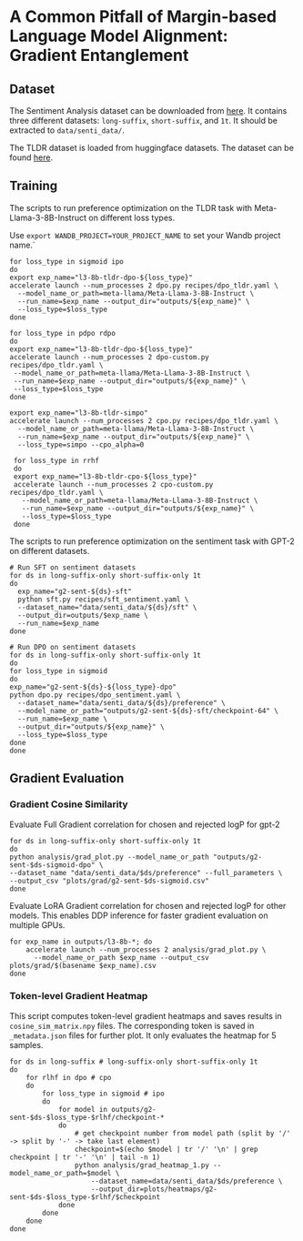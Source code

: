 # A Common Pitfall of Margin-based Language Model Alignment: Gradient Entanglement

## Dataset

The Sentiment Analysis dataset can be downloaded from [here](https://oregonstate.box.com/s/jugqojqhpifsev9usktq32elomijfgzf).
It contains three different datasets: `long-suffix`, `short-suffix`, and `1t`.
It should be extracted to `data/senti_data/`.

The TLDR dataset is loaded from huggingface datasets. The dataset can be found [here](https://huggingface.co/datasets/CarperAI/openai_summarize_comparisons).

## Training

The scripts to run preference optimization on the TLDR task with Meta-Llama-3-8B-Instruct on different loss types.

Use `export WANDB_PROJECT=YOUR_PROJECT_NAME` to set your Wandb project name.`

```shell
for loss_type in sigmoid ipo
do
export exp_name="l3-8b-tldr-dpo-${loss_type}"
accelerate launch --num_processes 2 dpo.py recipes/dpo_tldr.yaml \
  --model_name_or_path=meta-llama/Meta-Llama-3-8B-Instruct \
  --run_name=$exp_name --output_dir="outputs/${exp_name}" \
  --loss_type=$loss_type
done

for loss_type in pdpo rdpo
do
export exp_name="l3-8b-tldr-dpo-${loss_type}"
accelerate launch --num_processes 2 dpo-custom.py recipes/dpo_tldr.yaml \
 --model_name_or_path=meta-llama/Meta-Llama-3-8B-Instruct \
 --run_name=$exp_name --output_dir="outputs/${exp_name}" \
 --loss_type=$loss_type
done

export exp_name="l3-8b-tldr-simpo"
accelerate launch --num_processes 2 cpo.py recipes/dpo_tldr.yaml \
  --model_name_or_path=meta-llama/Meta-Llama-3-8B-Instruct \
  --run_name=$exp_name --output_dir="outputs/${exp_name}" \
  --loss_type=simpo --cpo_alpha=0

 for loss_type in rrhf
 do
 export exp_name="l3-8b-tldr-cpo-${loss_type}"
 accelerate launch --num_processes 2 cpo-custom.py recipes/dpo_tldr.yaml \
   --model_name_or_path=meta-llama/Meta-Llama-3-8B-Instruct \
   --run_name=$exp_name --output_dir="outputs/${exp_name}" \
   --loss_type=$loss_type
 done

```

The scripts to run preference optimization on the sentiment task with GPT-2 on different datasets.

```shell
# Run SFT on sentiment datasets
for ds in long-suffix-only short-suffix-only 1t
do
  exp_name="g2-sent-${ds}-sft"
  python sft.py recipes/sft_sentiment.yaml \
  --dataset_name="data/senti_data/${ds}/sft" \
  --output_dir=outputs/$exp_name \
  --run_name=$exp_name
done

# Run DPO on sentiment datasets
for ds in long-suffix-only short-suffix-only 1t
do
for loss_type in sigmoid
do
exp_name="g2-sent-${ds}-${loss_type}-dpo"
python dpo.py recipes/dpo_sentiment.yaml \
  --dataset_name="data/senti_data/${ds}/preference" \
  --model_name_or_path="outputs/g2-sent-${ds}-sft/checkpoint-64" \
  --run_name=$exp_name \
  --output_dir="outputs/${exp_name}" \
  --loss_type=$loss_type
done
done
```

## Gradient Evaluation

### Gradient Cosine Similarity

Evaluate Full Gradient correlation for chosen and rejected logP for gpt-2

```shell
for ds in long-suffix-only short-suffix-only 1t
do
python analysis/grad_plot.py --model_name_or_path "outputs/g2-sent-$ds-sigmoid-dpo" \
--dataset_name "data/senti_data/$ds/preference" --full_parameters \
--output_csv "plots/grad/g2-sent-$ds-sigmoid.csv"
done
```

Evaluate LoRA Gradient correlation for chosen and rejected logP for other models. This enables DDP inference for faster gradient evaluation on multiple GPUs.

```shell
for exp_name in outputs/l3-8b-*; do
    accelerate launch --num_processes 2 analysis/grad_plot.py \
      --model_name_or_path $exp_name --output_csv plots/grad/$(basename $exp_name).csv
done
```

### Token-level Gradient Heatmap

This script computes token-level gradient heatmaps and saves results in `cosine_sim_matrix.npy` files.
The corresponding token is saved in `_metadata.json` files for further plot.
It only evaluates the heatmap for 5 samples.
    
```shell
for ds in long-suffix # long-suffix-only short-suffix-only 1t
do
    for rlhf in dpo # cpo
    do
        for loss_type in sigmoid # ipo
        do
            for model in outputs/g2-sent-$ds-$loss_type-$rlhf/checkpoint-*
            do
                # get checkpoint number from model path (split by '/' -> split by '-' -> take last element)
                checkpoint=$(echo $model | tr '/' '\n' | grep checkpoint | tr '-' '\n' | tail -n 1)
                python analysis/grad_heatmap_1.py --model_name_or_path=$model \
                    --dataset_name=data/senti_data/$ds/preference \
                    --output_dir=plots/heatmaps/g2-sent-$ds-$loss_type-$rlhf/$checkpoint
            done
        done
    done
done
```
